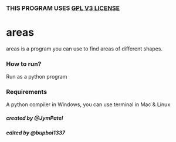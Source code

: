 ### THIS PROGRAM USES [GPL V3 LICENSE](../../LICENSE)
# areas
areas is a program you can use to find areas of different shapes.

### How to run?
Run as a python program

### Requirements
A python compiler in Windows, you can use terminal in Mac & Linux

##### created by @JymPatel
##### edited by @bupboi1337

